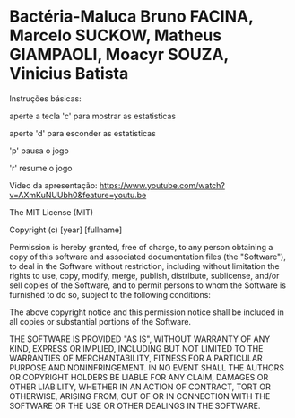 # Bactéria-Maluca Bruno FACINA, Marcelo SUCKOW, Matheus GIAMPAOLI, Moacyr SOUZA, Vinicius Batista



Instruções básicas:

aperte a tecla 'c' para mostrar as estatisticas

aperte 'd' para esconder as estatisticas

'p' pausa o jogo

'r' resume o jogo


Video da apresentação:
https://www.youtube.com/watch?v=AXmKuNUUbh0&feature=youtu.be



The MIT License (MIT)

Copyright (c) [year] [fullname]

Permission is hereby granted, free of charge, to any person obtaining a copy of
this software and associated documentation files (the "Software"), to deal in
the Software without restriction, including without limitation the rights to
use, copy, modify, merge, publish, distribute, sublicense, and/or sell copies of
the Software, and to permit persons to whom the Software is furnished to do so,
subject to the following conditions:

The above copyright notice and this permission notice shall be included in all
copies or substantial portions of the Software.

THE SOFTWARE IS PROVIDED "AS IS", WITHOUT WARRANTY OF ANY KIND, EXPRESS OR
IMPLIED, INCLUDING BUT NOT LIMITED TO THE WARRANTIES OF MERCHANTABILITY, FITNESS
FOR A PARTICULAR PURPOSE AND NONINFRINGEMENT. IN NO EVENT SHALL THE AUTHORS OR
COPYRIGHT HOLDERS BE LIABLE FOR ANY CLAIM, DAMAGES OR OTHER LIABILITY, WHETHER
IN AN ACTION OF CONTRACT, TORT OR OTHERWISE, ARISING FROM, OUT OF OR IN
CONNECTION WITH THE SOFTWARE OR THE USE OR OTHER DEALINGS IN THE SOFTWARE.


